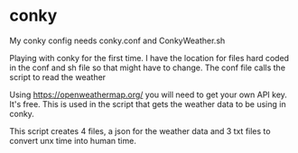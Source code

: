 # conky
My conky config needs conky.conf and ConkyWeather.sh

Playing with conky for the first time. I have the location for files hard coded in the conf and sh file so that might have to change.
The conf file calls the script to read the weather

Using https://openweathermap.org/ you will need to get your own API key. It's free.
This is used in the script that gets the weather data to be using in conky.

This script creates 4 files, a json for the weather data and 3 txt files to convert unx time into human time.
